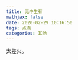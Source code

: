 ```yaml
---
title: 无中生有
mathjax: false
date: 2020-02-29 10:16:50
tags: 点滴
categories: 其他
---
```


太差火。

<!--more-->

<!--
<hr/>
<span style="color:gray;font-size:12px">
参考： 
1.[link-01]()
2.[link-02]()
3.[link-03]()
</span>
-->